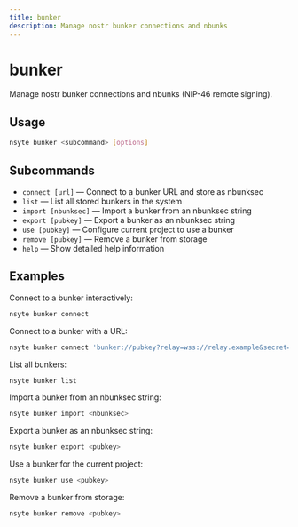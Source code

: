 ```yaml
---
title: bunker
description: Manage nostr bunker connections and nbunks
---
```


# bunker

Manage nostr bunker connections and nbunks (NIP-46 remote signing).

## Usage

```bash
nsyte bunker <subcommand> [options]
```

## Subcommands

- `connect [url]` — Connect to a bunker URL and store as nbunksec
- `list` — List all stored bunkers in the system
- `import [nbunksec]` — Import a bunker from an nbunksec string
- `export [pubkey]` — Export a bunker as an nbunksec string
- `use [pubkey]` — Configure current project to use a bunker
- `remove [pubkey]` — Remove a bunker from storage
- `help` — Show detailed help information

## Examples

Connect to a bunker interactively:

```bash
nsyte bunker connect
```

Connect to a bunker with a URL:

```bash
nsyte bunker connect 'bunker://pubkey?relay=wss://relay.example&secret=xxx'
```

List all bunkers:

```bash
nsyte bunker list
```

Import a bunker from an nbunksec string:

```bash
nsyte bunker import <nbunksec>
```

Export a bunker as an nbunksec string:

```bash
nsyte bunker export <pubkey>
```

Use a bunker for the current project:

```bash
nsyte bunker use <pubkey>
```

Remove a bunker from storage:

```bash
nsyte bunker remove <pubkey>
```
